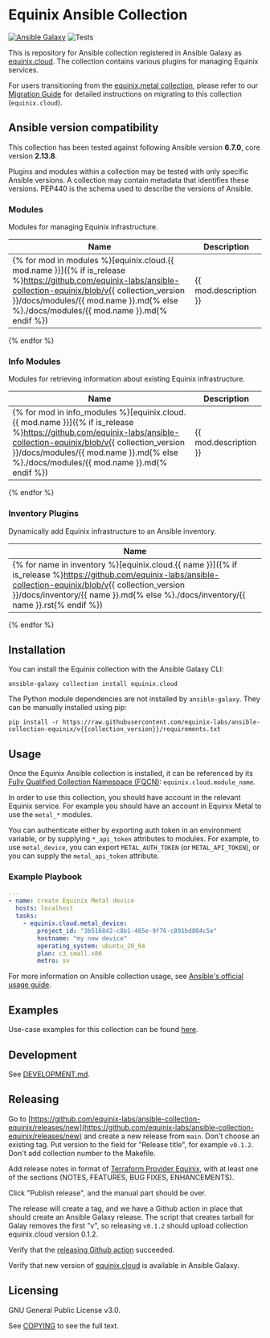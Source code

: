 # Equinix Ansible Collection
[![Ansible Galaxy](https://img.shields.io/badge/galaxy-equinix.cloud-660198.svg?style=flat)](https://galaxy.ansible.com/ui/repo/published/equinix/cloud/)
![Tests](https://img.shields.io/github/actions/workflow/status/equinix-labs/ansible-collection-equinix/integration-tests.yml?branch=main)

This is repository for Ansible collection registered in Ansible Galaxy as [equinix.cloud](https://galaxy.ansible.com/ui/repo/published/equinix/cloud/). The collection contains various plugins for managing Equinix services.

For users transitioning from the [equinix.metal collection](https://github.com/equinix/ansible-collection-metal), please refer to our [Migration Guide](MIGRATION.MD) for detailed instructions on migrating to this collection (`equinix.cloud`).

<!--start requires_ansible-->
## Ansible version compatibility

This collection has been tested against following Ansible version **6.7.0**, core version **2.13.8**.

Plugins and modules within a collection may be tested with only specific Ansible versions.
A collection may contain metadata that identifies these versions.
PEP440 is the schema used to describe the versions of Ansible.
<!--end requires_ansible-->

<!--start collection content-->
### Modules

Modules for managing Equinix infrastructure.

Name | Description |
--- | ------------ |
{% for mod in modules %}[equinix.cloud.{{ mod.name }}]({% if is_release %}https://github.com/equinix-labs/ansible-collection-equinix/blob/v{{ collection_version }}/docs/modules/{{ mod.name }}.md{% else %}./docs/modules/{{ mod.name }}.md{% endif %})|{{ mod.description }}|
{% endfor %}

### Info Modules

Modules for retrieving information about existing Equinix infrastructure.

Name | Description |
--- | ------------ |
{% for mod in info_modules %}[equinix.cloud.{{ mod.name }}]({% if is_release %}https://github.com/equinix-labs/ansible-collection-equinix/blob/v{{ collection_version }}/docs/modules/{{ mod.name }}.md{% else %}./docs/modules/{{ mod.name }}.md{% endif %})|{{ mod.description }}|
{% endfor %}

### Inventory Plugins

Dynamically add Equinix infrastructure to an Ansible inventory.

Name |
--- |
{% for name in inventory %}[equinix.cloud.{{ name }}]({% if is_release %}https://github.com/equinix-labs/ansible-collection-equinix/blob/v{{ collection_version }}/docs/inventory/{{ name }}.md{% else %}./docs/inventory/{{ name }}.rst{% endif %})|
{% endfor %}

<!--end collection content-->

## Installation

You can install the Equinix collection with the Ansible Galaxy CLI:

```shell
ansible-galaxy collection install equinix.cloud
```

The Python module dependencies are not installed by `ansible-galaxy`.  They can
be manually installed using pip:

```shell
pip install -r https://raw.githubusercontent.com/equinix-labs/ansible-collection-equinix/v{{collection_version}}/requirements.txt
```

## Usage
Once the Equinix Ansible collection is installed, it can be referenced by its [Fully Qualified Collection Namespace (FQCN)](https://github.com/ansible-collections/overview#terminology): `equinix.cloud.module_name`.

In order to use this collection, you should have account in the relevant Equinix service. For example you should have an account in Equinix Metal to use the `metal_*` modules.

You can authenticate either by exporting auth token in an environment variable, or by supplying `*_api_token` attributes to modules. For example, to use `metal_device`, you can export `METAL_AUTH_TOKEN` (or `METAL_API_TOKEN`), or you can supply the `metal_api_token` attribute.

### Example Playbook

```yaml
---
- name: create Equinix Metal device
  hosts: localhost
  tasks:
    - equinix.cloud.metal_device:
        project_id: "3b516842-c8b1-485e-9f76-c891bd804c5e"
        hostname: "my new device"
        operating_system: ubuntu_20_04
        plan: c3.small.x86
        metro: sv
```

For more information on Ansible collection usage, see [Ansible's official usage guide](https://docs.ansible.com/ansible/latest/user_guide/collections_using.html).

## Examples

Use-case examples for this collection can be found [here](./examples).

## Development

See [DEVELOPMENT.md](DEVELOPMENT.md).

## Releasing

Go to [https://github.com/equinix-labs/ansible-collection-equinix/releases/new](https://github.com/equinix-labs/ansible-collection-equinix/releases/new) and create a new release from `main`. Don't choose an existing tag. Put version to the field for "Release title", for example `v0.1.2`. Don't add collection number to the Makefile.

Add release notes in format of [Terraform Provider Equinix](https://github.com/equinix/terraform-provider-equinix/releases), with at least one of the sections (NOTES, FEATURES, BUG FIXES, ENHANCEMENTS).

Click "Publish release", and the manual part should be over.

The release will create a tag, and we have a Github action in place that should create an Ansible Galaxy release. The script that creates tarball for Galay removes the first "v", so releasing `v0.1.2` should upload collection equinix.cloud version 0.1.2.

Verify that the [releasing Github action](https://github.com/equinix-labs/ansible-collection-equinix/actions) succeeded.

Verify that new version of [equinix.cloud](https://galaxy.ansible.com/ui/repo/published/equinix/cloud/) is available in Ansible Galaxy.


## Licensing

GNU General Public License v3.0.

See [COPYING](COPYING) to see the full text.

